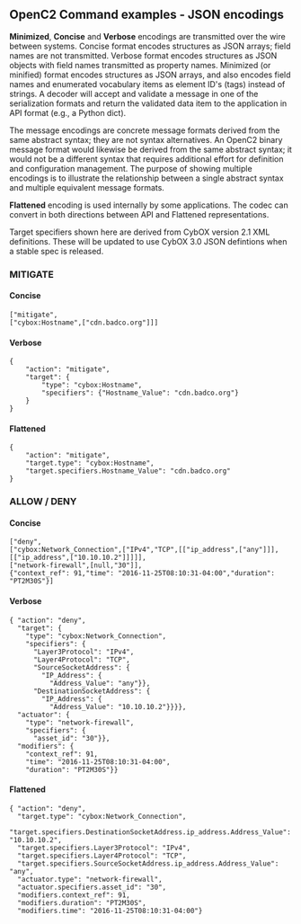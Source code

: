
## OpenC2 Command examples - JSON encodings

**Minimized**, **Concise** and **Verbose** encodings are transmitted over
the wire between systems.  Concise format encodes structures as JSON arrays;
field names are not transmitted.  Verbose format encodes structures as JSON
objects with field names transmitted as property names. Minimized (or minified)
format encodes structures as JSON arrays, and also encodes field names and
enumerated vocabulary items as element ID's (tags) instead of strings.
A decoder will accept and validate a message in one of the serialization formats
and return the validated data item to the application in API format (e.g., a
Python dict).  

The message encodings are concrete message formats derived from
the same abstract syntax; they are not syntax alternatives.  An OpenC2
binary message format would likewise be derived from the same abstract
syntax; it would not be a different syntax that requires additional effort
for definition and configuration management.  The purpose of showing multiple
encodings is to illustrate the relationship between a single abstract
syntax and multiple equivalent message formats.

**Flattened** encoding is used internally by some applications.  The codec
can convert in both directions between API and Flattened representations.

Target specifiers shown here are derived from CybOX version 2.1 XML definitions.  These
will be updated to use CybOX 3.0 JSON defintions when a stable spec is released.

### MITIGATE
#### Concise
```
["mitigate",
["cybox:Hostname",["cdn.badco.org"]]]
```
#### Verbose
```
{
	"action": "mitigate",
	"target": {
		"type": "cybox:Hostname",
		"specifiers": {"Hostname_Value": "cdn.badco.org"}
	}
}
```
#### Flattened
```
{
	"action": "mitigate",
	"target.type": "cybox:Hostname",
	"target.specifiers.Hostname_Value": "cdn.badco.org"
}
```
### ALLOW / DENY
#### Concise
```
["deny",
["cybox:Network_Connection",["IPv4","TCP",[["ip_address",["any"]]],[["ip_address",["10.10.10.2"]]]]],
["network-firewall",[null,"30"]],
{"context_ref": 91,"time": "2016-11-25T08:10:31-04:00","duration": "PT2M30S"}]
```
#### Verbose
```
{ "action": "deny",
  "target": {
    "type": "cybox:Network_Connection",
    "specifiers": {
      "Layer3Protocol": "IPv4",
      "Layer4Protocol": "TCP",
      "SourceSocketAddress": {
        "IP_Address": {
          "Address_Value": "any"}},
      "DestinationSocketAddress": {
        "IP_Address": {
          "Address_Value": "10.10.10.2"}}}},
  "actuator": {
    "type": "network-firewall",
    "specifiers": {
      "asset_id": "30"}},
  "modifiers": {
    "context_ref": 91,
    "time": "2016-11-25T08:10:31-04:00",
    "duration": "PT2M30S"}}
```
#### Flattened
```
{ "action": "deny",
  "target.type": "cybox:Network_Connection",
  "target.specifiers.DestinationSocketAddress.ip_address.Address_Value": "10.10.10.2",
  "target.specifiers.Layer3Protocol": "IPv4",
  "target.specifiers.Layer4Protocol": "TCP",
  "target.specifiers.SourceSocketAddress.ip_address.Address_Value": "any",
  "actuator.type": "network-firewall",
  "actuator.specifiers.asset_id": "30",
  "modifiers.context_ref": 91,
  "modifiers.duration": "PT2M30S",
  "modifiers.time": "2016-11-25T08:10:31-04:00"}
```
